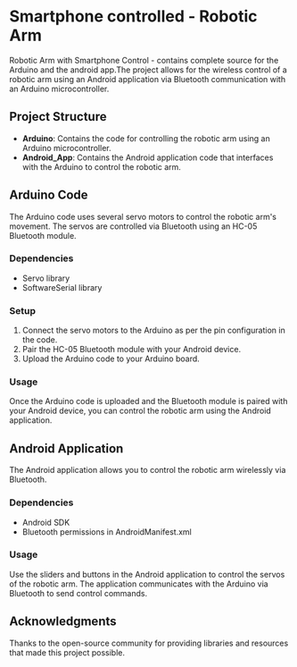 # Smartphone controlled - Robotic Arm

Robotic Arm with Smartphone Control - contains complete source for the Arduino and the android app.The project allows for the wireless control of a robotic arm using an Android application via Bluetooth communication with an Arduino microcontroller.

## Project Structure

- **Arduino**: Contains the code for controlling the robotic arm using an Arduino microcontroller.
- **Android_App**: Contains the Android application code that interfaces with the Arduino to control the robotic arm.

## Arduino Code

The Arduino code uses several servo motors to control the robotic arm's movement. The servos are controlled via Bluetooth using an HC-05 Bluetooth module.

### Dependencies

- Servo library
- SoftwareSerial library

### Setup

1. Connect the servo motors to the Arduino as per the pin configuration in the code.
2. Pair the HC-05 Bluetooth module with your Android device.
3. Upload the Arduino code to your Arduino board.

### Usage

Once the Arduino code is uploaded and the Bluetooth module is paired with your Android device, you can control the robotic arm using the Android application.

## Android Application

The Android application allows you to control the robotic arm wirelessly via Bluetooth.

### Dependencies

- Android SDK
- Bluetooth permissions in AndroidManifest.xml

### Usage

Use the sliders and buttons in the Android application to control the servos of the robotic arm. The application communicates with the Arduino via Bluetooth to send control commands.

## Acknowledgments
Thanks to the open-source community for providing libraries and resources that made this project possible.
